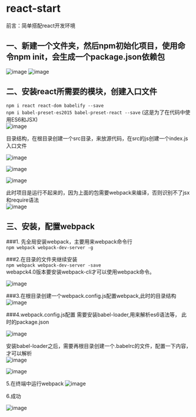 # react-start
前言：简单搭配react开发环境

## 一、新建一个文件夹，然后npm初始化项目，使用命令npm init，会生成一个package.json依赖包

![image](https://github.com/mzongx/react-start/blob/master/images/01.png)
![image](https://github.com/mzongx/react-start/blob/master/images/02.png)

## 二、安装react所需要的模块，创建入口文件
`npm i react react-dom babelify --save` <br> 
`npm i babel-preset-es2015 babel-preset-react --save` (这是为了在代码中使用ES6和JSX)<br> 
![image](https://github.com/mzongx/react-start/blob/master/images/03.png)<br> 

目录结构，在根目录创建一个src目录，来放源代码，在src的js创建一个index.js入口文件<br> 

![image](https://github.com/mzongx/react-start/blob/master/images/04.png)<br> 

![image](https://github.com/mzongx/react-start/blob/master/images/05.png)<br> 

![image](https://github.com/mzongx/react-start/blob/master/images/06.png)<br> 

此时项目是运行不起来的，因为上面的包需要webpack来编译，否则识别不了jsx和require语法<br> 
![image](https://github.com/mzongx/react-start/blob/master/images/07.png)<br> 

## 三、安装，配置webpack
###1. 先全局安装webpack，主要用来webpack命令行 <br>
`npm webpack webpack-dev-server -g`

###2.在目录的文件夹继续安装 <br>
`npm webpack webpack-dev-server -save`<br> 
webapck4.0版本要安装webpack-cli才可以使用webpack命令。<br> 

![image](https://github.com/mzongx/react-start/blob/master/images/08.png)

###3.在根目录创建一个webpack.config.js配置webpack,此时的目录结构
![image](https://github.com/mzongx/react-start/blob/master/images/09.png)

###4.webpack.config.js配置
需要安装babel-loader,用来解析es6语法等，
此时的package.json<br> 

![image](https://github.com/mzongx/react-start/blob/master/images/10.png)

安装babel-loader之后，需要再根目录创建一个.babelrc的文件，配置一下内容，才可以解析<br> 
![image](https://github.com/mzongx/react-start/blob/master/images/11.png)<br> 

![image](https://github.com/mzongx/react-start/blob/master/images/12.png)

5.在终端中运行webpack
![image](https://github.com/mzongx/react-start/blob/master/images/13.png)

6.成功

![image](https://github.com/mzongx/react-start/blob/master/images/14.png)